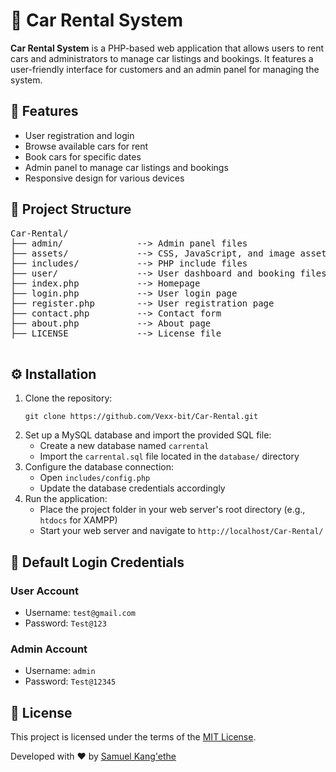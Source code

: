 <!DOCTYPE html>
<html lang="en">
<head>
  <meta charset="UTF-8">
</head>
<body>

  <h1>🚗 Car Rental System</h1>
  <p><strong>Car Rental System</strong> is a PHP-based web application that allows users to rent cars and administrators to manage car listings and bookings. It features a user-friendly interface for customers and an admin panel for managing the system.</p>

  <h2>🎯 Features</h2>
  <ul>
    <li>User registration and login</li>
    <li>Browse available cars for rent</li>
    <li>Book cars for specific dates</li>
    <li>Admin panel to manage car listings and bookings</li>
    <li>Responsive design for various devices</li>
  </ul>

  <h2>📁 Project Structure</h2>
  <pre>
Car-Rental/
├── admin/              --> Admin panel files
├── assets/             --> CSS, JavaScript, and image assets
├── includes/           --> PHP include files
├── user/               --> User dashboard and booking files
├── index.php           --> Homepage
├── login.php           --> User login page
├── register.php        --> User registration page
├── contact.php         --> Contact form
├── about.php           --> About page
├── LICENSE             --> License file
  </pre>

  <h2>⚙️ Installation</h2>
  <ol>
    <li>Clone the repository:
      <pre><code>git clone https://github.com/Vexx-bit/Car-Rental.git</code></pre>
    </li>
    <li>Set up a MySQL database and import the provided SQL file:
      <ul>
        <li>Create a new database named <code>carrental</code></li>
        <li>Import the <code>carrental.sql</code> file located in the <code>database/</code> directory</li>
      </ul>
    </li>
    <li>Configure the database connection:
      <ul>
        <li>Open <code>includes/config.php</code></li>
        <li>Update the database credentials accordingly</li>
      </ul>
    </li>
    <li>Run the application:
      <ul>
        <li>Place the project folder in your web server's root directory (e.g., <code>htdocs</code> for XAMPP)</li>
        <li>Start your web server and navigate to <code>http://localhost/Car-Rental/</code></li>
      </ul>
    </li>
  </ol>

  <h2>🔐 Default Login Credentials</h2>
  <h3>User Account</h3>
  <ul>
    <li>Username: <code>test@gmail.com</code></li>
    <li>Password: <code>Test@123</code></li>
  </ul>

  <h3>Admin Account</h3>
  <ul>
    <li>Username: <code>admin</code></li>
    <li>Password: <code>Test@12345</code></li>
  </ul>

  <h2>📄 License</h2>
  <p>This project is licensed under the terms of the <a href="https://github.com/Vexx-bit/Car-Rental/blob/main/LICENSE">MIT License</a>.</p>

  <p>Developed with ❤️ by <a href="https://github.com/Vexx-bit">Samuel Kang'ethe</a></p>

</body>
</html>
